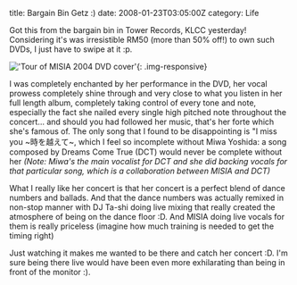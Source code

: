 title: Bargain Bin Getz :)
date: 2008-01-23T03:05:00Z
category: Life

Got this from the bargain bin in Tower Records, KLCC yesterday! Considering it's was irresistible RM50 (more than 50% off!) to own such DVDs, I just have to swipe at it :p.

!['Tour of MISIA 2004 DVD cover'](http://img.photobucket.com/albums/v95/seh_hui/albums/TourOfMISIA-2004.png){: .img-responsive}


I was completely enchanted by her performance in the DVD, her vocal prowess completely shine through and very close to what you listen in her full length album, completely taking control of every tone and note, especially the fact she nailed every single high pitched note throughout the concert… and should you had followed her music, that's her forte which she's famous of. The only song that I found to be disappointing is "I miss you ~時を越えて~, which I feel so incomplete without Miwa Yoshida: a song composed by Dreams Come True (DCT) would never be complete without her *(Note: Miwa's the main vocalist for DCT and she did backing vocals for that particular song, which is a collaboration between MISIA and DCT)*

What I really like her concert is that her concert is a perfect blend of dance numbers and ballads. And that the dance numbers was actually remixed in non-stop manner with DJ Ta-shi doing live mixing that really created the atmosphere of being on the dance floor :D. And MISIA doing live vocals for them is really priceless (imagine how much training is needed to get the timing right)

Just watching it makes me wanted to be there and catch her concert :D. I'm sure being there live would have been even more exhilarating than being in front of the monitor :).
